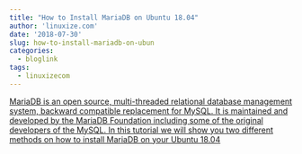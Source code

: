 ```yaml
---
title: "How to Install MariaDB on Ubuntu 18.04"
author: 'linuxize.com'
date: '2018-07-30'
slug: how-to-install-mariadb-on-ubun
categories:
  - bloglink
tags:
  - linuxizecom
---
```


[MariaDB is an open source, multi-threaded relational database management system, backward compatible replacement for MySQL. It is maintained and developed by the MariaDB Foundation including some of the original developers of the MySQL. In this tutorial we will show you two different methods on how to install MariaDB on your Ubuntu 18.04<i class="fas fa-external-link-alt"></i>](https://linuxize.com/post/how-to-install-mariadb-on-ubuntu-18-04/)

